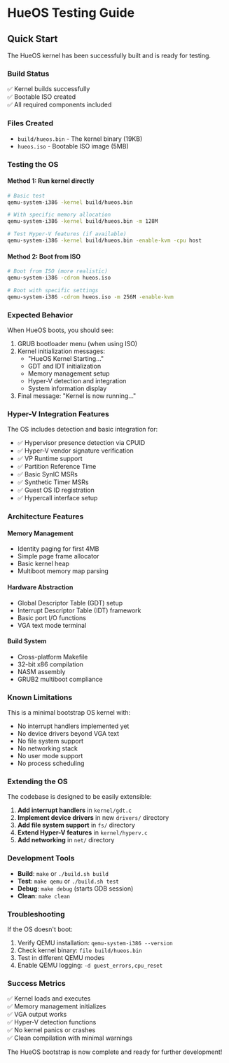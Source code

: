 # HueOS Testing Guide

## Quick Start

The HueOS kernel has been successfully built and is ready for testing.

### Build Status
✅ Kernel builds successfully  
✅ Bootable ISO created  
✅ All required components included  

### Files Created
- `build/hueos.bin` - The kernel binary (19KB)
- `hueos.iso` - Bootable ISO image (5MB)

### Testing the OS

#### Method 1: Run kernel directly
```bash
# Basic test
qemu-system-i386 -kernel build/hueos.bin

# With specific memory allocation
qemu-system-i386 -kernel build/hueos.bin -m 128M

# Test Hyper-V features (if available)
qemu-system-i386 -kernel build/hueos.bin -enable-kvm -cpu host
```

#### Method 2: Boot from ISO
```bash
# Boot from ISO (more realistic)
qemu-system-i386 -cdrom hueos.iso

# Boot with specific settings
qemu-system-i386 -cdrom hueos.iso -m 256M -enable-kvm
```

### Expected Behavior

When HueOS boots, you should see:
1. GRUB bootloader menu (when using ISO)
2. Kernel initialization messages:
   - "HueOS Kernel Starting..."
   - GDT and IDT initialization
   - Memory management setup
   - Hyper-V detection and integration
   - System information display
3. Final message: "Kernel is now running..."

### Hyper-V Integration Features

The OS includes detection and basic integration for:
- ✅ Hypervisor presence detection via CPUID
- ✅ Hyper-V vendor signature verification  
- ✅ VP Runtime support
- ✅ Partition Reference Time
- ✅ Basic SynIC MSRs
- ✅ Synthetic Timer MSRs
- ✅ Guest OS ID registration
- ✅ Hypercall interface setup

### Architecture Features

#### Memory Management
- Identity paging for first 4MB
- Simple page frame allocator
- Basic kernel heap
- Multiboot memory map parsing

#### Hardware Abstraction
- Global Descriptor Table (GDT) setup
- Interrupt Descriptor Table (IDT) framework
- Basic port I/O functions
- VGA text mode terminal

#### Build System
- Cross-platform Makefile
- 32-bit x86 compilation
- NASM assembly
- GRUB2 multiboot compliance

### Known Limitations

This is a minimal bootstrap OS kernel with:
- No interrupt handlers implemented yet
- No device drivers beyond VGA text
- No file system support
- No networking stack
- No user mode support
- No process scheduling

### Extending the OS

The codebase is designed to be easily extensible:

1. **Add interrupt handlers** in `kernel/gdt.c`
2. **Implement device drivers** in new `drivers/` directory
3. **Add file system support** in `fs/` directory
4. **Extend Hyper-V features** in `kernel/hyperv.c`
5. **Add networking** in `net/` directory

### Development Tools

- **Build**: `make` or `./build.sh build`
- **Test**: `make qemu` or `./build.sh test`
- **Debug**: `make debug` (starts GDB session)
- **Clean**: `make clean`

### Troubleshooting

If the OS doesn't boot:
1. Verify QEMU installation: `qemu-system-i386 --version`
2. Check kernel binary: `file build/hueos.bin`
3. Test in different QEMU modes
4. Enable QEMU logging: `-d guest_errors,cpu_reset`

### Success Metrics

✅ Kernel loads and executes  
✅ Memory management initializes  
✅ VGA output works  
✅ Hyper-V detection functions  
✅ No kernel panics or crashes  
✅ Clean compilation with minimal warnings  

The HueOS bootstrap is now complete and ready for further development!